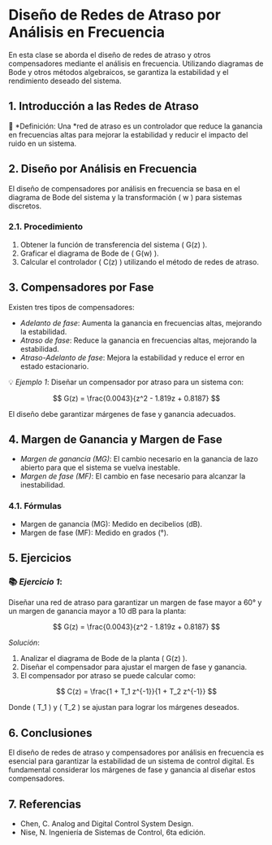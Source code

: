 # Diseño de Redes de Atraso por Análisis en Frecuencia

En esta clase se aborda el diseño de redes de atraso y otros compensadores mediante el análisis en frecuencia. Utilizando diagramas de Bode y otros métodos algebraicos, se garantiza la estabilidad y el rendimiento deseado del sistema.

## 1. Introducción a las Redes de Atraso

🔑 *Definición: Una *red de atraso es un controlador que reduce la ganancia en frecuencias altas para mejorar la estabilidad y reducir el impacto del ruido en un sistema.

## 2. Diseño por Análisis en Frecuencia

El diseño de compensadores por análisis en frecuencia se basa en el diagrama de Bode del sistema y la transformación \( w \) para sistemas discretos.

### 2.1. Procedimiento

1. Obtener la función de transferencia del sistema \( G(z) \).
2. Graficar el diagrama de Bode de \( G(w) \).
3. Calcular el controlador \( C(z) \) utilizando el método de redes de atraso.

## 3. Compensadores por Fase

Existen tres tipos de compensadores:

- *Adelanto de fase*: Aumenta la ganancia en frecuencias altas, mejorando la estabilidad.
- *Atraso de fase*: Reduce la ganancia en frecuencias altas, mejorando la estabilidad.
- *Atraso-Adelanto de fase*: Mejora la estabilidad y reduce el error en estado estacionario.

💡 *Ejemplo 1*:
Diseñar un compensador por atraso para un sistema con:

$$ G(z) = \frac{0.0043}{z^2 - 1.819z + 0.8187} $$

El diseño debe garantizar márgenes de fase y ganancia adecuados.

## 4. Margen de Ganancia y Margen de Fase

- *Margen de ganancia (MG)*: El cambio necesario en la ganancia de lazo abierto para que el sistema se vuelva inestable.
- *Margen de fase (MF)*: El cambio en fase necesario para alcanzar la inestabilidad.

### 4.1. Fórmulas

- Margen de ganancia (MG): Medido en decibelios (dB).
- Margen de fase (MF): Medido en grados (°).

## 5. Ejercicios

### 📚 *Ejercicio 1*:
Diseñar una red de atraso para garantizar un margen de fase mayor a 60° y un margen de ganancia mayor a 10 dB para la planta:

$$ G(z) = \frac{0.0043}{z^2 - 1.819z + 0.8187} $$

*Solución*:

1. Analizar el diagrama de Bode de la planta \( G(z) \).
2. Diseñar el compensador para ajustar el margen de fase y ganancia.
3. El compensador por atraso se puede calcular como:

$$ C(z) = \frac{1 + T_1 z^{-1}}{1 + T_2 z^{-1}} $$

Donde \( T_1 \) y \( T_2 \) se ajustan para lograr los márgenes deseados.

## 6. Conclusiones

El diseño de redes de atraso y compensadores por análisis en frecuencia es esencial para garantizar la estabilidad de un sistema de control digital. Es fundamental considerar los márgenes de fase y ganancia al diseñar estos compensadores.

## 7. Referencias

- Chen, C. Analog and Digital Control System Design.
- Nise, N. Ingeniería de Sistemas de Control, 6ta edición.
